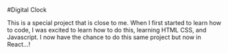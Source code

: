 #Digital Clock

This is a special project that is close to me. When I first started to learn how to code, I was
excited to learn how to do this, learning HTML CSS, and Javascript. I now have the chance to do
this same project but now in React...!
